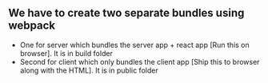 ## We have to create two separate bundles using webpack
- One for server which bundles the server app + react app [Run this on browser]. It is in build folder
- Second for client which only bundles the client app [Ship this to browser along with the HTML]. It is in public folder


